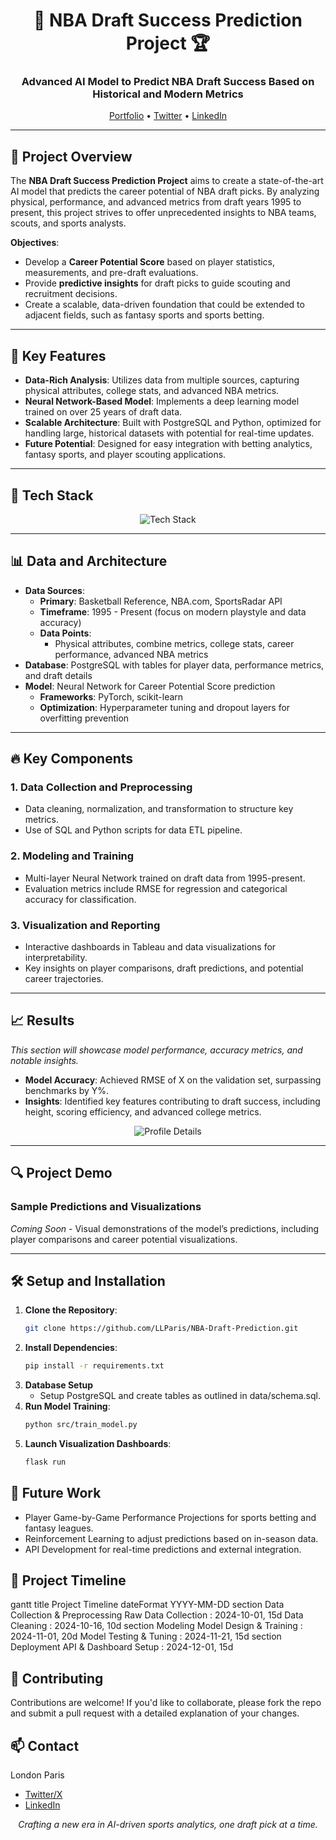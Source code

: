 <!-- 
  NBA Draft Success Prediction
  README Template for World-Class GitHub Repository
-->

<h1 align="center">🏀 NBA Draft Success Prediction Project 🏆</h1>
<h3 align="center">Advanced AI Model to Predict NBA Draft Success Based on Historical and Modern Metrics</h3>

<p align="center">
  <a href="https://yourwebsite.com">Portfolio</a> •
  <a href="https://twitter.com/yourtwitter">Twitter</a> •
  <a href="https://www.linkedin.com/in/londonparis">LinkedIn</a>
</p>

---

## 📌 Project Overview

The **NBA Draft Success Prediction Project** aims to create a state-of-the-art AI model that predicts the career potential of NBA draft picks. By analyzing physical, performance, and advanced metrics from draft years 1995 to present, this project strives to offer unprecedented insights to NBA teams, scouts, and sports analysts.

**Objectives**:
- Develop a **Career Potential Score** based on player statistics, measurements, and pre-draft evaluations.
- Provide **predictive insights** for draft picks to guide scouting and recruitment decisions.
- Create a scalable, data-driven foundation that could be extended to adjacent fields, such as fantasy sports and sports betting.

---

## 🎯 Key Features

- **Data-Rich Analysis**: Utilizes data from multiple sources, capturing physical attributes, college stats, and advanced NBA metrics.
- **Neural Network-Based Model**: Implements a deep learning model trained on over 25 years of draft data.
- **Scalable Architecture**: Built with PostgreSQL and Python, optimized for handling large, historical datasets with potential for real-time updates.
- **Future Potential**: Designed for easy integration with betting analytics, fantasy sports, and player scouting applications.

---

## 🚀 Tech Stack

<div align="center">
  <img src="https://github-readme-tech-stack.vercel.app/api/cards?title=Tech+Stack&align=center&titleAlign=center&lineCount=3&theme=github_dark&line1=python,python,61DAFB;postgresql,postgresql,316192;pytorch,pytorch,FF6F00&line2=scikit-learn,scikit-learn,43853D;docker,docker,2496ED;aws,aws,FF9900&line3=tableau,tableau,E97627;sql,sql,4479A1;flask,flask,2496ED" alt="Tech Stack" />
</div>

---

## 📊 Data and Architecture

- **Data Sources**:
  - **Primary**: Basketball Reference, NBA.com, SportsRadar API
  - **Timeframe**: 1995 - Present (focus on modern playstyle and data accuracy)
  - **Data Points**:
    - Physical attributes, combine metrics, college stats, career performance, advanced NBA metrics
- **Database**: PostgreSQL with tables for player data, performance metrics, and draft details
- **Model**: Neural Network for Career Potential Score prediction
  - **Frameworks**: PyTorch, scikit-learn
  - **Optimization**: Hyperparameter tuning and dropout layers for overfitting prevention

---

## 🔥 Key Components

### 1. **Data Collection and Preprocessing**
   - Data cleaning, normalization, and transformation to structure key metrics.
   - Use of SQL and Python scripts for data ETL pipeline.

### 2. **Modeling and Training**
   - Multi-layer Neural Network trained on draft data from 1995-present.
   - Evaluation metrics include RMSE for regression and categorical accuracy for classification.

### 3. **Visualization and Reporting**
   - Interactive dashboards in Tableau and data visualizations for interpretability.
   - Key insights on player comparisons, draft predictions, and potential career trajectories.

---

## 📈 Results

*This section will showcase model performance, accuracy metrics, and notable insights.*
- **Model Accuracy**: Achieved RMSE of X on the validation set, surpassing benchmarks by Y%.
- **Insights**: Identified key features contributing to draft success, including height, scoring efficiency, and advanced college metrics.

<div align="center">
  <img src="https://github-profile-summary-cards.vercel.app/api/cards/profile-details?username=LLParis&theme=radical" alt="Profile Details"/>
</div>

---

## 🔍 Project Demo

### Sample Predictions and Visualizations

*Coming Soon* - Visual demonstrations of the model’s predictions, including player comparisons and career potential visualizations.

---

## 🛠️ Setup and Installation

1. **Clone the Repository**:
   ```bash
   git clone https://github.com/LLParis/NBA-Draft-Prediction.git
2. **Install Dependencies**:
   ```bash
   pip install -r requirements.txt
3. **Database Setup**
   * Setup PostgreSQL and create tables as outlined in data/schema.sql.
4. **Run Model Training**:
   ```bash
   python src/train_model.py
5. **Launch Visualization Dashboards**:
   ```bash
   flask run

## 🔧 Future Work
* Player Game-by-Game Performance Projections for sports betting and fantasy leagues.
* Reinforcement Learning to adjust predictions based on in-season data.
* API Development for real-time predictions and external integration.

## 📅 Project Timeline
gantt
    title Project Timeline
    dateFormat  YYYY-MM-DD
    section Data Collection & Preprocessing
    Raw Data Collection       : 2024-10-01, 15d
    Data Cleaning             : 2024-10-16, 10d
    section Modeling
    Model Design & Training   : 2024-11-01, 20d
    Model Testing & Tuning    : 2024-11-21, 15d
    section Deployment
    API & Dashboard Setup     : 2024-12-01, 15d
## 📝 Contributing
Contributions are welcome! If you'd like to collaborate, please fork the repo and submit a pull request with a detailed explanation of your changes.
## 📫 Contact
London Paris
* <a href="https://x.com/londonparisvc">Twitter/X</a>
* <a href="https://www.linkedin.com/in/londonparis/">LinkedIn</a>
   
<p align="center"><i>Crafting a new era in AI-driven sports analytics, one draft pick at a time.</i></p> 

